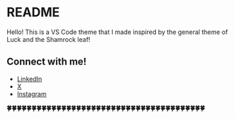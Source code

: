 # README

Hello! This is a VS Code theme that I made inspired by the general theme of Luck and the Shamrock leaf!

## Connect with me!

* [LinkedIn](https://www.linkedin.com/in/dymierborgonia/)
* [X](https://twitter.com/DymierJohn)
* [Instagram](https://www.instagram.com/dymnomz/)

**🍀🍀🍀🍀🍀🍀🍀🍀🍀🍀🍀🍀🍀🍀🍀🍀🍀🍀🍀🍀🍀🍀🍀🍀🍀🍀🍀🍀🍀🍀🍀🍀🍀🍀🍀🍀🍀🍀🍀🍀**
